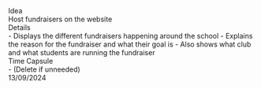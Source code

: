 
<div class="ideas">Idea</div> 
	Host fundraisers on the website

<div class="details">Details</div>
	- Displays the different fundraisers happening around the school
	- Explains the reason for the fundraiser and what their goal is
	- Also shows what club and what students are running the fundraiser

<div class="timeCapsule">Time Capsule</div> 
	- (Delete if unneeded)



<div class="date">13/09/2024</div>